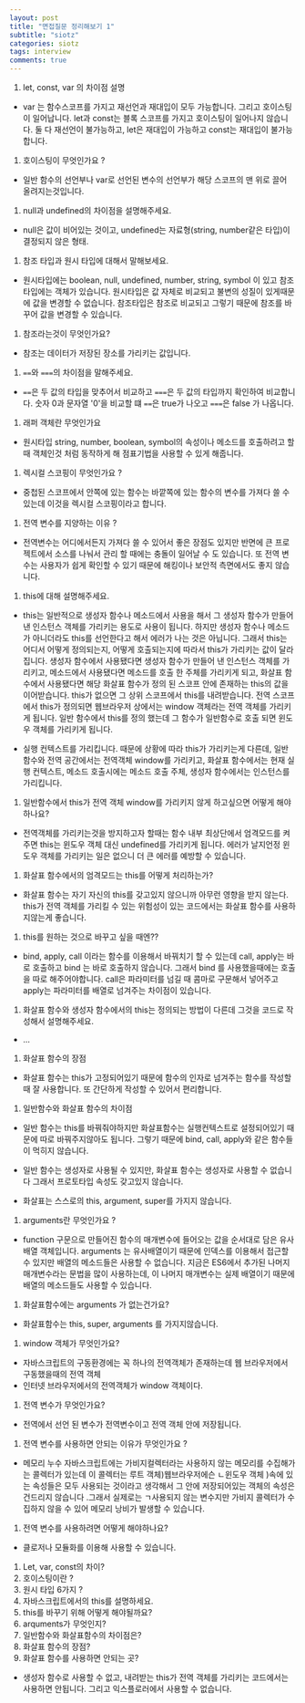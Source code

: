 ```yaml
---
layout: post
title: "면접질문 정리해보기 1"
subtitle: "siotz"
categories: siotz
tags: interview
comments: true
---
```


1. let, const, var 의 차이점 설명

- var 는 함수스코프를 가지고 재선언과 재대입이 모두 가능합니다. 그리고 호이스팅이 일어납니다. let과 const는 블록 스코프를 가지고 호이스팅이 일어나지 않습니다. 둘 다 재선언이 불가능하고, let은 재대입이 가능하고 const는 재대입이 불가능합니다.

1. 호이스팅이 무엇인가요 ?

- 일반 함수의 선언부나 var로 선언된 변수의 선언부가 해당 스코프의 맨 위로 끌어 올려지는것입니다.

1. null과 undefined의 차이점을 설명해주세요.

- null은 값이 비어있는 것이고, undefined는 자료형(string, number같은 타입)이 결정되지 않은 형태.

1. 참조 타입과 원시 타입에 대해서 말해보세요.

- 원시타입에는 boolean, null, undefined, number, string, symbol 이 있고 참조타입에는 객체가 있습니다.
  원시타입은 값 자체로 비교되고 불변의 성질이 있게때문에 값을 변경할 수 없습니다.
  참조타입은 참조로 비교되고 그렇기 때문에 참조를 바꾸어 값을 변경할 수 있습니다.

1. 참조라는것이 무엇인가요?

- 참조는 데이터가 저장된 장소를 가리키는 값입니다.

1. `==`와 `===`의 차이점을 말해주세요.

- `==`은 두 값의 타입을 맞추어서 비교하고 `===`은 두 값의 타입까지 확인하여 비교합니다. 숫자 0과 문자열 '0'을 비교할 떄 `==`은 true가 나오고 `===`은 false 가 나옵니다.

1. 래퍼 객체란 무엇인가요

- 원시타입 string, number, boolean, symbol의 속성이나 메소드를 호출하려고 할 때 객체인것 처럼 동작하게 해 점표기법을 사용할 수 있게 해줍니다.

1. 렉시컬 스코핑이 무엇인가요 ?

- 중첩된 스코프에서 안쪽에 있는 함수는 바깥쪽에 있는 함수의 변수를 가져다 쓸 수 있는데 이것을 렉시컬 스코핑이라고 합니다.

1. 전역 변수를 지양하는 이유 ?

- 전역변수는 어디에서든지 가져다 쓸 수 있어서 좋은 장점도 있지만 반면에 큰 프로젝트에서 소스를 나눠서 관리 할 때에는 충돌이 일어날 수 도 있습니다.
  또 전역 변수는 사용자가 쉽게 확인할 수 있기 때문에 해킹이나 보안적 측면에서도 좋지 않습니다.

1. this에 대해 설명해주세요.

- this는 일반적으로 생성자 함수나 메소드에서 사용을 해서 그 생성자 함수가 만들어 낸 인스턴스 객체를 가리키는 용도로 사용이 됩니다.
  하지만 생성자 함수나 메소드가 아니더라도 this를 선언한다고 해서 에러가 나는 것은 아닙니다.
  그래서 this는 어디서 어떻게 정의되는지, 어떻게 호출되는지에 따라서 this가 가리키는 값이 달라집니다.
  생성자 함수에서 사용됐다면 생성자 함수가 만들어 낸 인스턴스 객체를 가리키고,
  메소드에서 사용됐다면 메소드를 호출 한 주체를 가리키게 되고,
  화살표 함수에서 사용됐다면 해당 화살표 함수가 정의 된 스코프 안에 존재하는 this의 값을 이어받습니다. this가 없으면 그 상위 스코프에서 this를 내려받습니다.
  전역 스코프에서 this가 정의되면 웹브라우저 상에서는 window 객체라는 전역 객체를 가리키게 됩니다.
  일반 함수에서 this를 정의 했는데 그 함수가 일반함수로 호출 되면 윈도우 객체를 가리키게 됩니다.

- 실행 컨텍스트를 가리킵니다.
  때문에 상황에 따라 this가 가리키는게 다른데,
  일반 함수와 전역 공간에서는 전역객체 window를 가리키고,
  화살표 함수에서는 현재 실행 컨텍스트,
  메소드 호출시에는 메소드 호출 주체,
  생성자 함수에서는 인스턴스를 가리킵니다.

1. 일반함수에서 this가 전역 객체 window를 가리키지 않게 하고싶으면 어떻게 해야하나요?

- 전역객체를 가리키는것을 방지하고자 할때는 함수 내부 최상단에서 엄격모드를 켜주면 this는 윈도우 객체 대신 undefined를 가리키게 됩니다. 에러가 날지언정 윈도우 객체를 가리키는 일은 없으니 더 큰 에러를 예방할 수 있습니다.

1. 화살표 함수에서의 엄격모드는 this를 어떻게 처리하는가?

- 화살표 함수는 자기 자신의 this를 갖고있지 않으니까 아무런 영향을 받지 않는다.
  this가 전역 객체를 가리킬 수 있는 위험성이 있는 코드에서는 화살표 함수를 사용하지않는게 좋습니다.

1. this를 원하는 것으로 바꾸고 싶을 때엔??

- bind, apply, call 이라는 함수를 이용해서 바꿔치기 할 수 있는데
  call, apply는 바로 호출하고 bind 는 바로 호출하지 않습니다. 그래서 bind 를 사용했을때에는 호출을 따로 해주어야합니다.
  call은 파라미터를 넘길 때 콤마로 구문해서 넣어주고 apply는 파라미터를 배열로 넘겨주는 차이점이 있습니다.

1. 화살표 함수와 생성자 함수에서의 this는 정의되는 방법이 다른데 그것을 코드로 작성해서 설명해주세요.

- ...

1. 화살표 함수의 장점

- 화살표 함수는 this가 고정되어있기 때문에 함수의 인자로 넘겨주는 함수를 작성할 때 잘 사용합니다. 또
  간단하게 작성할 수 있어서 편리합니다.

1. 일반함수와 화살표 함수의 차이점

- 일반 함수는 this를 바꿔줘야하지만 화살표함수는 실행컨텍스트로 설정되어있기 때문에 따로 바꿔주지않아도 됩니다. 그렇기 때문에 bind, call, apply와 같은 함수들이 먹히지 않습니다.

- 일반 함수는 생성자로 사용될 수 있지만, 화살표 함수는 생성자로 사용할 수 없습니다 그래서 프로토타입 속성도 갖고있지 않습니다.

- 화살표는 스스로의 this, argument, super를 가지지 않습니다.

1. arguments란 무엇인가요 ?

- function 구문으로 만들어진 함수의 매개변수에 들어오는 값을 순서대로 담은 유사배열 객체입니다. arguments 는 유사배열이기 때문에 인덱스를 이용해서 접근할 수 있지만 배열의 메소드들은 사용할 수 없습니다.
  지금은 ES6에서 추가된 나머지 매개변수라는 문법을 많이 사용하는데, 이 나머지 매개변수는 실제 배열이기 때문에 배열의 메소드들도 사용할 수 있습니다.

1. 화살표함수에는 arguments 가 없는건가요?

- 화살표함수는 this, super, arguments 를 가지지않습니다.

1. window 객체가 무엇인가요?

- 자바스크립트의 구동환경에는 꼭 하나의 전역객체가 존재하는데 웹 브라우저에서 구동했을때의 전역 객체
- 인터넷 브라우저에서의 전역객체가 window 객체이다.

1. 전역 변수가 무엇인가요?

- 전역에서 선언 된 변수가 전역변수이고 전역 객체 안에 저장됩니다.

1. 전역 변수를 사용하면 안되는 이유가 무엇인가요 ?

- 메모리 누수 자바스크립트에는 가비지컬렉터라는 사용하지 않는 메모리를 수집해가는 콜렉터가 있는데 이 콜렉터는 루트 객체)웹브라우저에슨 ㄴ윈도우 객체 )속에 있는 속성들은 모두 사용되는 것이라고 생각해서 그 안에 저장되어있는 객체의 속성은 건드리지 않습니다 .그래서 실제로는 ㄱ사용되지 않는 변수지만 가비지 콜렉터가 수집하지 않을 수 있어 메모리 낭비가 발생할 수 있습니다.

1. 전역 변수를 사용하려면 어떻게 해야하나요?

- 클로저나 모듈화를 이용해 사용할 수 있습니다.

1. Let, var, const의 차이?
1. 호이스팅이란 ?
1. 원시 타입 6가지 ?
1. 자바스크립트에서의 this를 설명하세요.
1. this를 바꾸기 위해 어떻게 해야될까요?
1. arquments가 무엇인지?
1. 일반함수와 화살표함수의 차이점은?
1. 화살표 함수의 장점?
1. 화살표 함수를 사용하면 안되는 곳?

- 생성자 함수로 사용할 수 없고, 내려받는 this가 전역 객체를 가리키는 코드에서는 사용하면 안됩니다. 그리고 익스플로러에서 사용할 수 없습니다.
